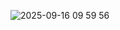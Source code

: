 ![2025-09-16 09 59 56](https://github.com/user-attachments/assets/3a69d0b5-4c6b-46f4-9dbf-d1fce67142c7)
